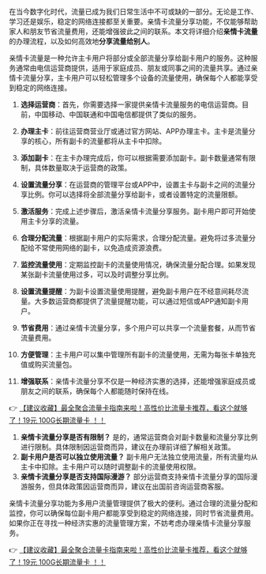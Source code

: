 
在当今数字化时代，流量已成为我们日常生活中不可或缺的一部分。无论是工作、学习还是娱乐，稳定的网络连接都至关重要。亲情卡流量分享功能，不仅能够帮助家人和朋友节省流量费用，还能增强彼此之间的联系。本文将详细介绍**亲情卡流量**的办理流程，以及如何高效地**分享流量给别人**。


亲情卡流量是一种允许主卡用户将部分或全部流量分享给副卡用户的服务。这种服务通常由电信运营商提供，适用于家庭成员、朋友或同事之间的流量共享。通过亲情卡流量分享，主卡用户可以轻松管理多个设备的流量使用，确保每个人都能享受到稳定的网络连接。


1. **选择运营商**：首先，你需要选择一家提供亲情卡流量服务的电信运营商。目前，中国移动、中国联通和中国电信都提供了类似的服务。
2. **办理主卡**：前往运营商营业厅或通过官方网站、APP办理主卡。主卡是流量分享的核心，所有副卡的流量都将从主卡中扣除。
3. **添加副卡**：在主卡办理完成后，你可以根据需要添加副卡。副卡数量通常有限制，具体数量取决于运营商的政策。
4. **设置流量分享**：在运营商的管理平台或APP中，设置主卡与副卡之间的流量分享比例。你可以选择将全部流量分享给副卡，或者设置特定的流量限额。
5. **激活服务**：完成上述步骤后，激活亲情卡流量分享服务。副卡用户即可开始使用主卡分享的流量。


1. **合理分配流量**：根据副卡用户的实际需求，合理分配流量。避免将过多流量分配给不常使用网络的副卡，以免造成资源浪费。
2. **监控流量使用**：定期监控副卡的流量使用情况，确保流量分配合理。如果发现某张副卡流量使用过多，可以及时调整分享比例。
3. **设置流量提醒**：为副卡设置流量使用提醒，避免副卡用户在不经意间耗尽流量。大多数运营商都提供了流量提醒功能，可以通过短信或APP通知副卡用户。


1. **节省费用**：通过亲情卡流量分享，多个用户可以共享一个流量套餐，从而节省流量费用。
2. **方便管理**：主卡用户可以集中管理所有副卡的流量使用，无需为每张卡单独充值或购买流量包。
3. **增强联系**：亲情卡流量分享不仅是一种经济实惠的选择，还能增强家庭成员或朋友之间的联系，确保每个人都能随时保持在线。

👉 [【建议收藏】最全聚合流量卡指南来啦！高性价比流量卡推荐，看这个就够了！19元 100G长期流量卡 ！！](https://bit.ly/Liuliangka)


1. **亲情卡流量分享是否有限制？**
   是的，通常运营商会对副卡数量和流量分享比例进行限制。具体限制因运营商而异，建议在办理前详细了解相关政策。
2. **副卡用户是否可以独立使用流量？**
   副卡用户无法独立使用流量，所有流量均从主卡中扣除。主卡用户可以随时调整副卡的流量使用权限。
3. **亲情卡流量分享是否支持国际漫游？**
   部分运营商支持亲情卡流量分享的国际漫游服务，但具体政策因运营商而异，建议在出国前咨询运营商客服。


亲情卡流量分享功能为多用户流量管理提供了极大的便利。通过合理的流量分配和监控，你可以确保每位副卡用户都能享受到稳定的网络连接，同时节省流量费用。如果你正在寻找一种经济实惠的流量管理方案，不妨考虑办理亲情卡流量分享服务。

👉 [【建议收藏】最全聚合流量卡指南来啦！高性价比流量卡推荐，看这个就够了！19元 100G长期流量卡 ！！](https://bit.ly/Liuliangka)
